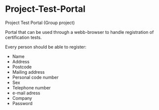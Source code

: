 # Project-Test-Portal
Project Test Portal (Group project)

Portal that can be used through a webb-browser to handle registration of certification tests.

Every person should be able to register:
*	Name
*	Address
*	Postcode
*	Mailing address
*	Personal code number
*	Sex
*	Telephone number
*	e-mail adress
*	Company
*	Password


